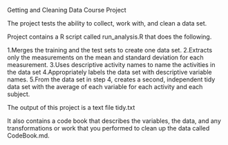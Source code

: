Getting and Cleaning Data Course Project

The project tests the ability to collect, work with, and clean a data set.

Project contains a R script called run_analysis.R that does the following.

1.Merges the training and the test sets to create one data set.
2.Extracts only the measurements on the mean and standard deviation for each measurement.
3.Uses descriptive activity names to name the activities in the data set
4.Appropriately labels the data set with descriptive variable names.
5.From the data set in step 4, creates a second, independent tidy data set with the average
 of each variable for each activity and each subject.

The output of this project is a text file tidy.txt

It also contains a code book that describes the variables, the data, and any transformations 
or work that you performed to clean up the data called CodeBook.md.